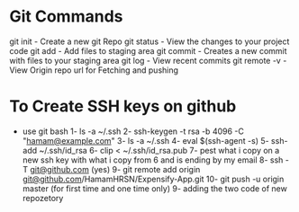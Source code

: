 # Git Commands

git init - Create a new git Repo
git status - View the changes to your project code
git add - Add files to staging area
git commit - Creates a new commit with files to your staging area
git log - View recent commits
git remote -v    -  View Origin repo url for Fetching and pushing





# To Create SSH keys on github 
- use git bash
1- ls -a ~/.ssh
2- ssh-keygen -t rsa -b 4096 -C "hamam@example.com"
3- ls -a ~/.ssh
4- eval $(ssh-agent -s)
5- ssh-add ~/.ssh/id_rsa
6- clip < ~/.ssh/id_rsa.pub
7- pest what i copy on a new ssh key with what i copy from 6 and is ending by my email
8- ssh -T git@github.com         (yes)
9- git remote add origin git@github.com/HamamHRSN/Expensify-App.git
10- git push -u origin master     (for first time and one time only)
9- adding the two code of new repozetory